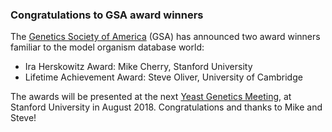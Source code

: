 ### Congratulations to GSA award winners
<!-- pombase_flags: frontpage -->

The [Genetics Society of America](http://www.genetics-gsa.org) (GSA)
has announced two award winners familiar to the model organism
database world:

- Ira Herskowitz Award: Mike Cherry, Stanford University
- Lifetime Achievement Award: Steve Oliver, University of Cambridge

The awards will be presented at the next [Yeast Genetics Meeting](http://conferences.genetics-gsa.org/yeast/2018/index), at
Stanford University in August 2018. Congratulations and thanks to Mike and Steve!
